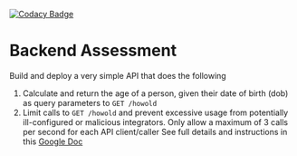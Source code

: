[![Codacy Badge](https://app.codacy.com/project/badge/Grade/c06e3d85f828471697516ab6d658c21d)](https://www.codacy.com/gh/hayatu89/simple-api/dashboard?utm_source=github.com&amp;utm_medium=referral&amp;utm_content=hayatu89/simple-api&amp;utm_campaign=Badge_Grade)


# Backend Assessment

Build and deploy a very simple API that does the following

1.  Calculate and return the age of a person, given their date of birth (dob) as query parameters to `GET /howold`
2.  Limit calls to `GET /howold` and prevent excessive usage from potentially ill-configured or malicious integrators. Only allow a maximum of 3 calls per second for each API client/caller
See full details and instructions in this [Google Doc](https://docs.google.com/document/d/1ma5vKz0j34gwI9WYrZddMM1ENlQddGOVFJ5qdSq2QlQ)